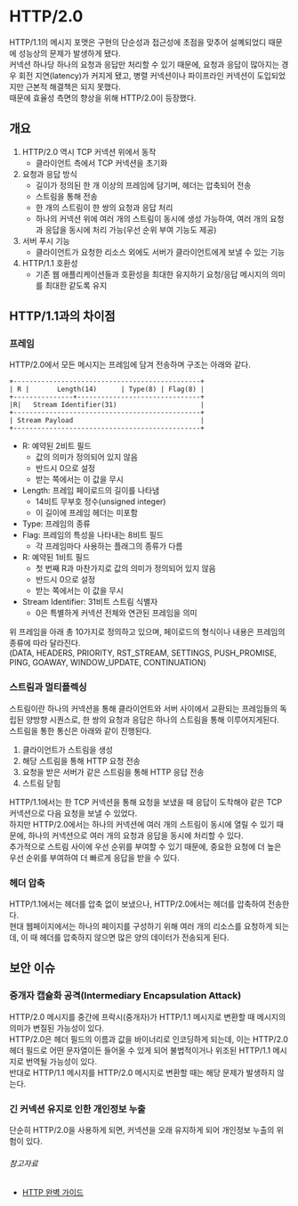 # HTTP/2.0

HTTP/1.1의 메시지 포맷은 구현의 단순성과 접근성에 초점을 맞추어 설꼐되었디 때문에 성능상의 문제가 발생하게 됐다.  
커넥션 하나당 하나의 요청과 응답만 처리할 수 있기 때문에, 요청과 응답이 많아지는 경우 회전 지연(latency)가 커지게 됐고, 병렬 커넥션이나 파이프라인 커넥션이 도입되었지만 근본적 해결책은 되지 못했다.  
때문에 효율성 측면의 향상을 위해 HTTP/2.0이 등장했다.

## 개요

1. HTTP/2.0 역시 TCP 커넥션 위에서 동작
    - 클라이언트 측에서 TCP 커넥션을 초기화
2. 요청과 응답 방식
    - 길이가 정의된 한 개 이상의 프레임에 담기며, 헤더는 압축되어 전송
    - 스트림을 통해 전송
    - 한 개의 스트림이 한 쌍의 요청과 응답 처리
    - 하나의 커넥션 위에 여러 개의 스트림이 동시에 생성 가능하여, 여러 개의 요청과 응답을 동시에 처리 가능(우선 순위 부여 기능도 제공)
3. 서버 푸시 기능
    - 클라이언트가 요청한 리소스 외에도 서버가 클라이언트에게 보낼 수 있는 기능
4. HTTP/1.1 호환성
    - 기존 웹 애플리케이션들과 호환성을 최대한 유지하기 요청/응답 메시지의 의미를 최대한 같도록 유지

## HTTP/1.1과의 차이점

### 프레임

HTTP/2.0에서 모든 메시지는 프레임에 담겨 전송하며 구조는 아래와 같다.

```
+-----------------------------------------------+
| R |       Length(14)      | Type(8) | Flag(8) |
+---------------+-------------------------------+
|R|   Stream Identifier(31)                     |
+-----------------------------------------------+
| Stream Payload                                |
+-----------------------------------------------+
```

- R: 예약된 2비트 필드
    - 값의 의미가 정의되어 있지 않음
    - 반드시 0으로 설정
    - 받는 쪽에서는 이 값을 무시
- Length: 프레임 페이로드의 길이를 나타냄
    - 14비트 무부호 정수(unsigned integer)
    - 이 길이에 프레임 헤더는 미포함
- Type: 프레임의 종류
- Flag: 프레임의 특성을 나타내는 8비트 필드
    - 각 프레임마다 사용하는 플래그의 종류가 다름
- R: 예약된 1비트 필드
    - 첫 번째 R과 마찬가지로 값의 의미가 정의되어 있지 않음
    - 반드시 0으로 설정
    - 받는 쪽에서는 이 값을 무시
- Stream Identifier: 31비트 스트림 식별자
    - 0은 특별하게 커넥션 전체와 연관된 프레임을 의미

위 프레임을 아래 총 10가지로 정의하고 있으며, 페이로드의 형식이나 내용은 프레임의 종류에 따라 달라진다.  
(DATA, HEADERS, PRIORITY, RST_STREAM, SETTINGS, PUSH_PROMISE, PING, GOAWAY, WINDOW_UPDATE, CONTINUATION)

### 스트림과 멀티플렉싱

스트림이란 하나의 커넥션을 통해 클라이언트와 서버 사이에서 교환되는 프레임들의 독립된 양방향 시퀀스로, 한 쌍의 요청과 응답은 하나의 스트림을 통해 이루어지게된다.  
스트림을 통한 통신은 아래와 같이 진행된다.

1. 클라이언트가 스트림을 생성
2. 해당 스트림을 통해 HTTP 요청 전송
3. 요청을 받은 서버가 같은 스트림을 통해 HTTP 응답 전송
4. 스트림 닫힘

HTTP/1.1에서는 한 TCP 커넥션을 통해 요청을 보냈을 때 응답이 도착해야 같은 TCP 커넥션으로 다음 요청을 보낼 수 있었다.  
하지만 HTTP/2.0에서는 하나의 커넥션에 여러 개의 스트림이 동시에 열릴 수 있기 때문에, 하나의 커넥션으로 여러 개의 요청과 응답을 동시에 처리할 수 있다.  
추가적으로 스트림 사이에 우선 순위를 부여할 수 있기 때문에, 중요한 요청에 더 높은 우선 순위를 부여하여 더 빠르게 응답을 받을 수 있다.

### 헤더 압축

HTTP/1.1에서는 헤더를 압축 없이 보냈으나, HTTP/2.0에서는 헤더를 압축하여 전송한다.  
현대 웹페이지에서는 하나의 페이지를 구성하기 위해 여러 개의 리소스를 요청하게 되는데, 이 때 헤더를 압축하지 않으면 많은 양의 데이터가 전송되게 된다.

## 보안 이슈

### 중개자 캡슐화 공격(Intermediary Encapsulation Attack)

HTTP/2.0 메시지를 중간에 프락시(중개자)가 HTTP/1.1 메시지로 변환할 때 메시지의 의미가 변질된 가능성이 있다.  
HTTP/2.0은 헤더 필드의 이름과 값을 바이너리로 인코딩하게 되는데, 이는 HTTP/2.0 헤더 필드로 어떤 문자열이든 들어올 수 있게 되어 불법적이거나 위조된 HTTP/1.1 메시지로 번역될 가능성이 있다.  
반대로 HTTP/1.1 메시지를 HTTP/2.0 메시지로 변환할 때는 해당 문제가 발생하지 않는다.

### 긴 커넥션 유지로 인한 개인정보 누출

단순히 HTTP/2.0을 사용하게 되면, 커넥션을 오래 유지하게 되어 개인정보 누출의 위험이 있다.

###### 참고자료

- [HTTP 완벽 가이드](https://www.aladin.co.kr/shop/wproduct.aspx?ItemId=294437345)